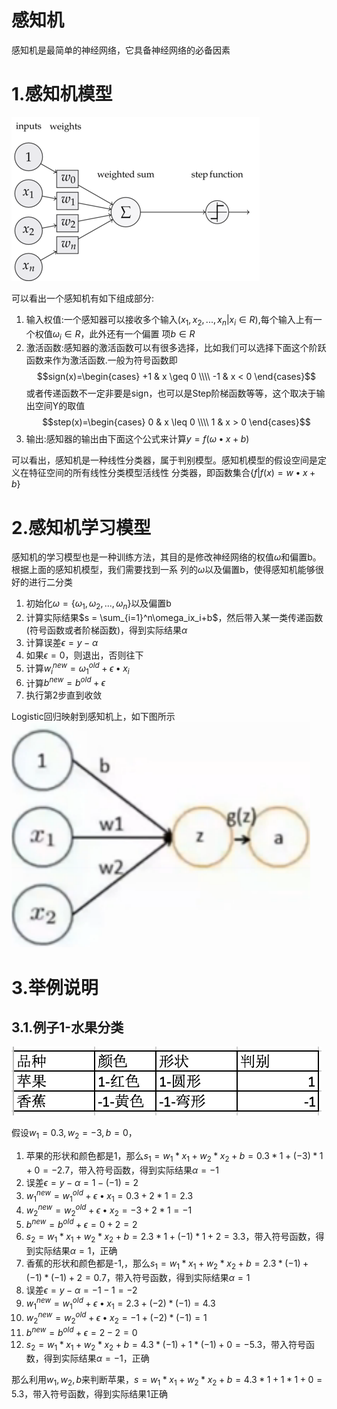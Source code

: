 感知机
===
感知机是最简单的神经网络，它具备神经网络的必备因素

# 1.感知机模型
![images](images/05.png)

可以看出一个感知机有如下组成部分:
1. 输入权值:一个感知器可以接收多个输入$(x_1,x_2,...,x_n | x_i \in R)$,每个输入上有一个权值$\omega_i \in R$，此外还有一个偏置
项$b \in R$
2. 激活函数:感知器的激活函数可以有很多选择，比如我们可以选择下面这个阶跃函数来作为激活函数.一般为符号函数即
$$sign(x)=\begin{cases}
+1 & x \geq 0 \\\\
-1 & x < 0
\end{cases}$$
或者传递函数不一定非要是sign，也可以是Step阶梯函数等等，这个取决于输出空间Y的取值
$$step(x)=\begin{cases}
0 & x \leq 0 \\\\
1 & x > 0
\end{cases}$$
3. 输出:感知器的输出由下面这个公式来计算$y=f(\omega \bullet x + b)$

可以看出，感知机是一种线性分类器，属于判别模型。感知机模型的假设空间是定义在特征空间的所有线性分类模型活线性
分类器，即函数集合$\{f|f(x)=w \bullet x + b\}$

# 2.感知机学习模型
感知机的学习模型也是一种训练方法，其目的是修改神经网络的权值$\omega$和偏置b。根据上面的感知机模型，我们需要找到一系
列的$\omega$以及偏置b，使得感知机能够很好的进行二分类

1. 初始化$\omega=\{\omega_1,\omega_2,...,\omega_n\}$以及偏置b
2. 计算实际结果$s = \sum_{i=1}^n\omega_ix_i+b$，然后带入某一类传递函数(符号函数或者阶梯函数)，得到实际结果$\alpha$
3. 计算误差$\epsilon=y-\alpha$
4. 如果$\epsilon=0$，则退出，否则往下
5. 计算$w_i^{new}=\omega_1^{old}+\epsilon \bullet x_i$
6. 计算$b^{new}=b^{old}+\epsilon$
7. 执行第2步直到收敛

Logistic回归映射到感知机上，如下图所示<br/>
![images](images/06.png)

# 3.举例说明
## 3.1.例子1-水果分类
![images](images/07.png)

假设$w_1=0.3, w_2=-3, b=0$，
1. 苹果的形状和颜色都是1，那么$s_1=w_1*x_1+w_2*x_2+b=0.3*1+(-3)*1+0=-2.7$，带入符号函数，得到实际结果$\alpha=-1$
2. 误差$\epsilon=y-\alpha=1-(-1)=2$
3. $w_1^{new}=w_1^{old}+\epsilon \bullet x_1=0.3 + 2 * 1 = 2.3$
4. $w_2^{new}=w_2^{old}+\epsilon \bullet x_2=-3 + 2 * 1 = -1$
5. $b^{new}=b^{old}+\epsilon=0+2=2$
6. $s_2=w_1*x_1+w_2*x_2+b=2.3 * 1 + (-1) * 1 + 2 = 3.3$，带入符号函数，得到实际结果$\alpha=1$，正确
1. 香蕉的形状和颜色都是-1,，那么$s_1=w_1*x_1+w_2*x_2+b=2.3*(-1)+(-1)*(-1)+2=0.7$，带入符号函数，得到实际结果$\alpha=1$
2. 误差$\epsilon=y-\alpha=-1-1=-2$
3. $w_1^{new}=w_1^{old}+\epsilon \bullet x_1=2.3 + (-2) * (-1) = 4.3$
4. $w_2^{new}=w_2^{old}+\epsilon \bullet x_2=-1 + (-2) * (-1) = 1$
5. $b^{new}=b^{old}+\epsilon=2-2=0$
6. $s_2=w_1*x_1+w_2*x_2+b=4.3 * (-1) + 1 * (-1) + 0 = -5.3$，带入符号函数，得到实际结果$\alpha=-1$，正确

那么利用$w_1,w_2,b$来判断苹果，$s=w_1*x_1+w_2*x_2+b=4.3 * 1 + 1 * 1 + 0 = 5.3$，带入符号函数，得到实际结果1正确

